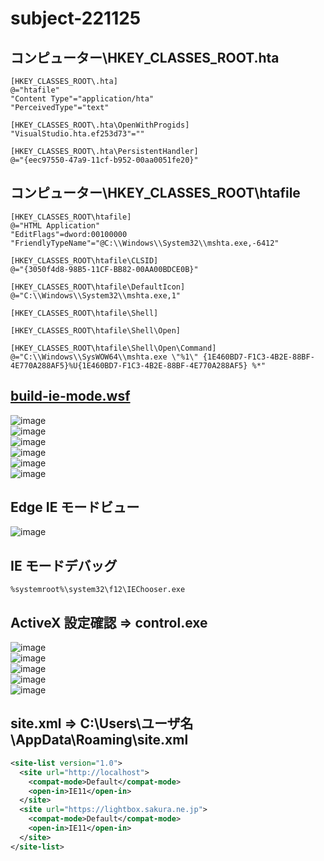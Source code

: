 # subject-221125

## コンピューター\HKEY_CLASSES_ROOT\.hta
```reg
[HKEY_CLASSES_ROOT\.hta]
@="htafile"
"Content Type"="application/hta"
"PerceivedType"="text"

[HKEY_CLASSES_ROOT\.hta\OpenWithProgids]
"VisualStudio.hta.ef253d73"=""

[HKEY_CLASSES_ROOT\.hta\PersistentHandler]
@="{eec97550-47a9-11cf-b952-00aa0051fe20}"
```

## コンピューター\HKEY_CLASSES_ROOT\htafile
```reg
[HKEY_CLASSES_ROOT\htafile]
@="HTML Application"
"EditFlags"=dword:00100000
"FriendlyTypeName"="@C:\\Windows\\System32\\mshta.exe,-6412"

[HKEY_CLASSES_ROOT\htafile\CLSID]
@="{3050f4d8-98B5-11CF-BB82-00AA00BDCE0B}"

[HKEY_CLASSES_ROOT\htafile\DefaultIcon]
@="C:\\Windows\\System32\\mshta.exe,1"

[HKEY_CLASSES_ROOT\htafile\Shell]

[HKEY_CLASSES_ROOT\htafile\Shell\Open]

[HKEY_CLASSES_ROOT\htafile\Shell\Open\Command]
@="C:\\Windows\\SysWOW64\\mshta.exe \"%1\" {1E460BD7-F1C3-4B2E-88BF-4E770A288AF5}%U{1E460BD7-F1C3-4B2E-88BF-4E770A288AF5} %*"
```

## [build-ie-mode.wsf](https://github.com/winofsql/wsh-vbs-excel-action/blob/main/hta/build-ie-mode.wsf)
![image](https://user-images.githubusercontent.com/1501327/203872252-f1348da2-88a4-49c9-bd8e-a5bb90a6ce3a.png)\
![image](https://user-images.githubusercontent.com/1501327/203872308-9ae69ed3-7b5b-43ab-a334-1894b6d3149c.png)\
![image](https://user-images.githubusercontent.com/1501327/203872387-5d7e3d0c-d27d-4331-8e95-c13d2687231a.png)\
![image](https://user-images.githubusercontent.com/1501327/203872411-64b5b625-d961-471d-8f09-e49310c065f6.png)\
![image](https://user-images.githubusercontent.com/1501327/203872448-c0c638de-41f9-45a3-aa9c-1a10a361fa8d.png)\
![image](https://user-images.githubusercontent.com/1501327/203872634-1cfe1aee-62bf-4e8b-9956-2c2c820b2e53.png)

## Edge IE モードビュー

![image](https://user-images.githubusercontent.com/1501327/203873208-356cc5e8-de3b-4805-8e4d-7b5a29e0d9fc.png)

## IE モードデバッグ
```
%systemroot%\system32\f12\IEChooser.exe
```

## ActiveX 設定確認 => control.exe
![image](https://user-images.githubusercontent.com/1501327/203873302-628652a9-74e8-4a6a-a6b1-7747776f8824.png)\
![image](https://user-images.githubusercontent.com/1501327/203873332-76c29876-3d5a-493f-bab2-175fa9dede4a.png)\
![image](https://user-images.githubusercontent.com/1501327/203873349-e4ae228f-1c72-4a2c-8c5c-0c501c5aad51.png)\
![image](https://user-images.githubusercontent.com/1501327/203873419-ee075995-51d6-4d81-8a3e-2e0c364ac286.png)\
![image](https://user-images.githubusercontent.com/1501327/203873457-588060c2-1484-4ad6-901a-d99103fe37a7.png)

## site.xml => C:\Users\ユーザ名\AppData\Roaming\site.xml
```xml
<site-list version="1.0">
  <site url="http://localhost">
    <compat-mode>Default</compat-mode>
    <open-in>IE11</open-in>
  </site>
  <site url="https://lightbox.sakura.ne.jp">
    <compat-mode>Default</compat-mode>
    <open-in>IE11</open-in>
  </site>
</site-list>
```

